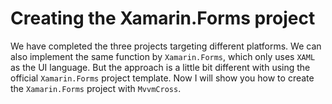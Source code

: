 # Creating the Xamarin.Forms project

We have completed the three projects targeting different platforms. We can also implement the same function by `Xamarin.Forms`, which only uses `XAML` as the UI language. But the approach is a little bit different with using the official `Xamarin.Forms` project template. Now I will show you how to create the `Xamarin.Forms` project with `MvvmCross`.

